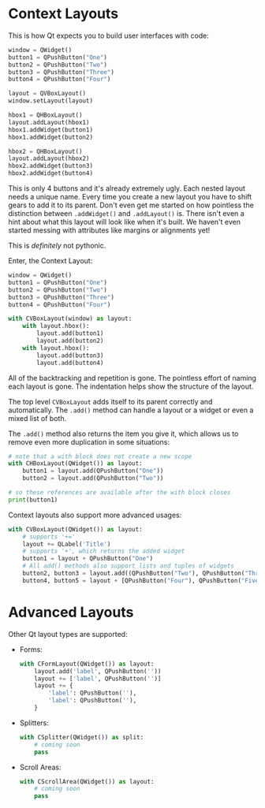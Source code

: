 # Context Layouts

This is how Qt expects you to build user interfaces with code:

```py
window = QWidget()
button1 = QPushButton("One")
button2 = QPushButton("Two")
button3 = QPushButton("Three")
button4 = QPushButton("Four")

layout = QVBoxLayout()
window.setLayout(layout)

hbox1 = QHBoxLayout()
layout.addLayout(hbox1)
hbox1.addWidget(button1)
hbox1.addWidget(button2)

hbox2 = QHBoxLayout()
layout.addLayout(hbox2)
hbox2.addWidget(button3)
hbox2.addWidget(button4)
```

This is only 4 buttons and it's already extremely ugly. Each nested layout needs a unique name. Every time you create a new layout you have to shift gears to add it to its parent. Don't even get me started on how pointless the distinction between `.addWidget()` and `.addLayout()` is. There isn't even a hint about what this layout will look like when it's built. We haven't even started messing with attributes like margins or alignments yet!

This is _definitely_ not pythonic.

Enter, the Context Layout:

```py
window = QWidget()
button1 = QPushButton("One")
button2 = QPushButton("Two")
button3 = QPushButton("Three")
button4 = QPushButton("Four")

with CVBoxLayout(window) as layout:
    with layout.hbox():
        layout.add(button1)
        layout.add(button2)
    with layout.hbox():
        layout.add(button3)
        layout.add(button4)
```

All of the backtracking and repetition is gone. The pointless effort of naming each layout is gone. The indentation helps show the structure of the layout.

The top level `CVBoxLayout` adds itself to its parent correctly and automatically. The `.add()` method can handle a layout or a widget or even a mixed list of both.

The `.add()` method also returns the item you give it, which allows us to remove even more duplication in some situations:

```py
# note that a with block does not create a new scope
with CHBoxLayout(QWidget()) as layout:
    button1 = layout.add(QPushButton("One"))
    button2 = layout.add(QPushButton("Two"))

# so these references are available after the with block closes
print(button1) 
```

Context layouts also support more advanced usages:

```py
with CVBoxLayout(QWidget()) as layout:
    # supports '+='
    layout += QLabel('Title') 
    # supports '+', which returns the added widget
    button1 = layout + QPushButton("One")
    # All add() methods also support lists and tuples of widgets
    button2, button3 = layout.add((QPushButton("Two"), QPushButton("Three")))
    button4, button5 = layout + [QPushButton("Four"), QPushButton("Five")]
```

# Advanced Layouts

Other Qt layout types are supported:

- Forms:
    ```py
    with CFormLayout(QWidget()) as layout:
        layout.add('label', QPushButton(''))
        layout += ['label', QPushButton('')]
        layout += {
            'label': QPushButton(''),
            'label': QPushButton(''),
        }
    ```
- Splitters:
    ```py
    with CSplitter(QWidget()) as split:
        # coming soon
        pass
    ```
- Scroll Areas:
    ```py
    with CScrollArea(QWidget()) as layout:
        # coming soon
        pass
    ```
